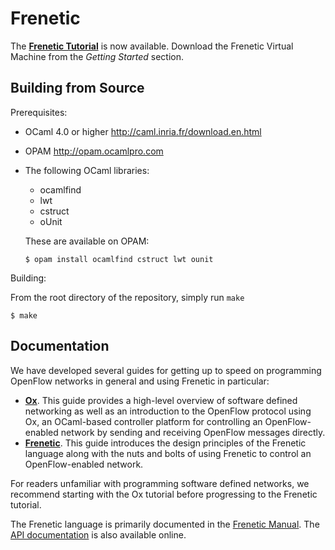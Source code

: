 Frenetic
========

The [**Frenetic Tutorial**](guide/01-Introduction.md) is now available.
Download the Frenetic Virtual Machine from the _Getting Started_ section.


Building from Source
--------------------

Prerequisites:

- OCaml 4.0 or higher <http://caml.inria.fr/download.en.html>

- OPAM <http://opam.ocamlpro.com>

- The following OCaml libraries:

  - ocamlfind
  - lwt
  - cstruct 
  - oUnit

  These are available on OPAM:

  ```
  $ opam install ocamlfind cstruct lwt ounit
  ```

Building:

From the root directory of the repository, simply run `make`

  ```
  $ make
  ```

Documentation
-------------

We have developed several guides for getting up to speed on programming
OpenFlow networks in general and using Frenetic in particular:

* **[Ox](https://github.com/frenetic-lang/frenetic/blob/master/guide/Ox-tutorial.md)**.  This guide provides a high-level overview of software defined networking as well as an introduction to the OpenFlow protocol using Ox, an OCaml-based controller platform for controlling an OpenFlow-enabled network by sending and receiving OpenFlow messages directly.
* **[Frenetic](https://github.com/frenetic-lang/frenetic/blob/master/guide/06-NetCoreIntroduction.md)**.  This guide introduces the design principles of the Frenetic language along with the nuts and bolts of using Frenetic to control an OpenFlow-enabled network.

For readers unfamiliar with programming software defined networks, we recommend
starting with the Ox tutorial before progressing to the Frenetic tutorial.

The Frenetic language is primarily documented in the [Frenetic
Manual](https://github.com/frenetic-lang/frenetic/blob/master/guide/A-NCManual.md).
The [API
documentation](http://htmlpreview.github.io/?https://github.com/frenetic-lang/frenetic/blob/master/doc/index.html)
is also available online.

